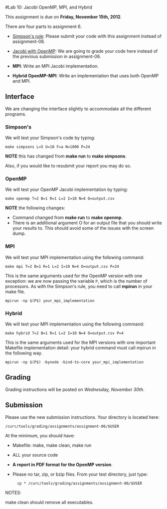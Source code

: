 #Lab 10: Jacobi OpenMP, MPI, and Hybrid

This assignment is due on **Friday, November 15th, 2012**.

There are four parts to assignment 6.

- [Simpson's rule](https://github.com/ResearchComputing/HPSC-Fall-2013/tree/master/lab/lab-08-integrate): Please submit your code with this assignment instead of assignment-08.

- [Jacobi with OpenMP](https://github.com/ResearchComputing/HPSC-Fall-2013/tree/master/lab/lab-06-speedup): We are going to grade your code here instead of the previous submission in assignment-06.

- **MPI**: Write an MPI Jacobi implementation.

- **Hybrid OpenMP-MPI**: Write an implementation that uses both OpenMP and MPI.

## Interface

We are changing the interface slightly to accommodate all the different programs.

### Simpson's

We will test your Simpson's code by typing:

	make simpsons L=5 U=10 F=a N=1000 P=24

**NOTE** this has changed from **make run** to **make simpsons**.

Also, if you would like to resubmit your report you may do so.

### OpenMP

We will test your OpenMP Jacobi implementation by typing:

	make openmp T=2 B=1 R=1 L=2 I=10 N=4 O=output.csv

**NOTE** the following changes:

- Command changed from **make run** to **make openmp**.
- There is an additional argument O for an output file that you should write your results to.  This should avoid some of the issues with the screen dump.  

### MPI

We will test your MPI implementation using the following command:

	make mpi T=2 B=1 R=1 L=2 I=10 N=4 O=output.csv P=24

This is the same arguments used for the OpenMP version with one exception: we are now passing the variable `P`, which is the number of processors.  As with the Simpson's rule, you need to call **mpirun** in your make file.

	mpirun -np $(P$) your_mpi_implementation

### Hybrid

We will test your MPI implementation using the following command:

	make hybrid T=2 B=1 R=1 L=2 I=10 N=4 O=output.csv P=4

This is the same arguments used for the MPI versions with one important Makefile implementation detail: your hybrid command must call mpirun in the following way.

	mpirun -np $(P$) -bynode -bind-to-core your_mpi_implementation

## Grading

Grading instructions will be posted on *Wednesday, November 30th*.

## Submission

Please use the new submission instructions. Your directory is located here:

	/curc/tools/grading/assignments/assignment-06/$USER

At the minimum, you should have:

- Makefile: make, make clean, make run
- ALL your source code
- **A report in PDF format for the OpenMP version**.
- Please no tar, zip, or bzip files. From your test directory, just type:

		cp * /curc/tools/grading/assignments/assignment-06/$USER

NOTES:

make clean should remove all executables.
